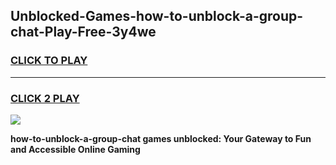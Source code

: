 
## Unblocked-Games-how-to-unblock-a-group-chat-Play-Free-3y4we
<h3>
<a href="https://premium76.site?title=how-to-unblock-a-group-chat&ref=23A">CLICK TO PLAY</a></h3>
<hr>

<h3>
<a href="https://premium76.site?title=how-to-unblock-a-group-chat&ref=23A">CLICK 2 PLAY</a>
  
</h3>

<a href="https://premium76.site?title=how-to-unblock-a-group-chat&ref=23A"><img src="https://clearcache.store/games.png"></a>


**how-to-unblock-a-group-chat games unblocked: Your Gateway to Fun and Accessible Online Gaming**
